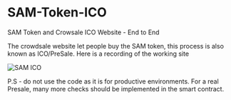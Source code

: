 # SAM-Token-ICO
SAM Token and Crowsale ICO Website - End to End 

The crowdsale website let people buy the SAM token, this process is also known as ICO/PreSale. Here is a recording of the working site

![SAM ICO](https://user-images.githubusercontent.com/5169927/160747982-32d65c7e-698f-4e49-bcca-36f6b8baf2b5.gif)

P.S - do not use the code as it is for productive environments. For a real Presale, many more checks should be implemented in the smart contract. 
